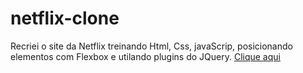 # netflix-clone
 Recriei o site da Netflix treinando Html, Css, javaScrip, posicionando elementos com Flexbox e utilando plugins do JQuery. [Clique aqui](https://jonatasabreu.github.io/netflix-clone/)
